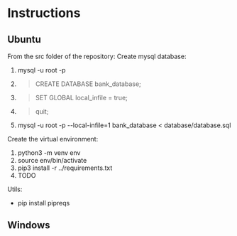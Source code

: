 # Instructions

## Ubuntu

From the src folder of the repository:
Create mysql database:
1. mysql -u root -p 
2. > CREATE DATABASE bank_database;
3. > SET GLOBAL local_infile = true;
4. > quit;
5. mysql -u root -p --local-infile=1 bank_database < database/database.sql

Create the virtual environment:
1. python3 -m venv env
2. source env/bin/activate
3. pip3 install -r ../requirements.txt
4. TODO

Utils:
- pip install pipreqs

## Windows

